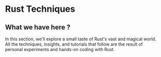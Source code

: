 # Rust Techniques

## What we have here ? 

In this section, we'll explore a small taste of Rust's vast and magical world. All the techniques, insights, and tutorials that follow are the result of personal experiments and hands-on coding with Rust.

